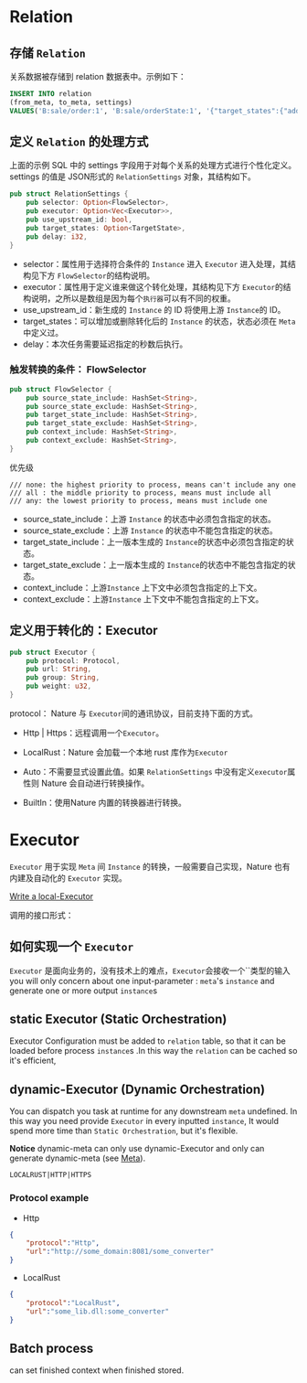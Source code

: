 # Relation

## 存储 `Relation`

关系数据被存储到 relation 数据表中。示例如下：

```sql
INSERT INTO relation
(from_meta, to_meta, settings)
VALUES('B:sale/order:1', 'B:sale/orderState:1', '{"target_states":{"add":["new"]}}');
```

## 定义 `Relation` 的处理方式

上面的示例 SQL 中的 settings 字段用于对每个关系的处理方式进行个性化定义。settings 的值是 JSON形式的 `RelationSettings` 对象，其结构如下。

```rust
pub struct RelationSettings {
    pub selector: Option<FlowSelector>,
    pub executor: Option<Vec<Executor>>,
    pub use_upstream_id: bool,
    pub target_states: Option<TargetState>,
    pub delay: i32,
}
```

- selector：属性用于选择符合条件的 `Instance` 进入 `Executor` 进入处理，其结构见下方 `FlowSelector`的结构说明。
- executor：属性用于定义谁来做这个转化处理，其结构见下方 `Executor`的结构说明，之所以是数组是因为每个`执行器`可以有不同的权重。
- use_upstream_id：新生成的 `Instance` 的 ID 将使用上游 `Instance`的 ID。
- target_states：可以增加或删除转化后的 `Instance` 的状态，状态必须在 `Meta` 中定义过。
- delay：本次任务需要延迟指定的秒数后执行。

### 触发转换的条件： FlowSelector

```rust
pub struct FlowSelector {
    pub source_state_include: HashSet<String>,
    pub source_state_exclude: HashSet<String>,
    pub target_state_include: HashSet<String>,
    pub target_state_exclude: HashSet<String>,
    pub context_include: HashSet<String>,
    pub context_exclude: HashSet<String>,
}
```

优先级

```
/// none: the highest priority to process, means can't include any one
/// all : the middle priority to process, means must include all
/// any: the lowest priority to process, means must include one
```

- source_state_include：上游 `Instance` 的状态中必须包含指定的状态。
- source_state_exclude：上游 `Instance` 的状态中不能包含指定的状态。
- target_state_include：上一版本生成的 `Instance`的状态中必须包含指定的状态。
- target_state_exclude：上一版本生成的 `Instance`的状态中不能包含指定的状态。
- context_include：上游`Instance` 上下文中必须包含指定的上下文。
- context_exclude：上游`Instance` 上下文中不能包含指定的上下文。

## 定义用于转化的：Executor

```rust
pub struct Executor {
    pub protocol: Protocol,
    pub url: String,
    pub group: String,
    pub weight: u32,
}
```

protocol： Nature 与 `Executor`间的通讯协议，目前支持下面的方式。

- Http | Https：远程调用一个`Executor`。

- LocalRust：Nature 会加载一个本地 rust 库作为`Executor`

- Auto：不需要显式设置此值。如果 `RelationSettings` 中没有定义`executor`属性则 Nature 会自动进行转换操作。

- BuiltIn：使用Nature 内置的转换器进行转换。

  

# Executor

`Executor` 用于实现 `Meta` 间 `Instance` 的转换，一般需要自己实现，Nature 也有内建及自动化的 `Executor` 实现。

[Write a local-Executor](howto_localRustConverter.md)

调用的接口形式：





## 如何实现一个 `Executor`

`Executor` 是面向业务的，没有技术上的难点，`Executor`会接收一个``类型的输入 you will only concern about one input-parameter : `meta`'s `instance` and generate one or more output `instance`s

## static Executor (Static Orchestration)

Executor Configuration must be added to `relation` table, so that it can be loaded before process `instance`s .In this way the  `relation` can be cached so it's efficient, 

## dynamic-Executor (Dynamic Orchestration)

You can dispatch you task at runtime for any downstream `meta` undefined. In this way you need provide `Executor` in every inputted `instance`, It would spend more time than `Static Orchestration`, but it's flexible.

__Notice__ dynamic-meta can only use dynamic-Executor and only can generate dynamic-meta (see [Meta](meta.md)).



```
LOCALRUST|HTTP|HTTPS
```

### Protocol example

- Http

```json
{
    "protocol":"Http",
    "url":"http://some_domain:8081/some_converter"
}
```

- LocalRust

```json
{
    "protocol":"LocalRust",
    "url":"some_lib.dll:some_converter"
}
```

## Batch process

can set finished context when finished stored.

